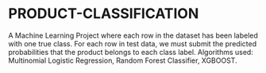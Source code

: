 # PRODUCT-CLASSIFICATION
A Machine Learning Project where each row in the dataset has  been labeled with one true class. For each row in test data, we must submit  the predicted probabilities that the product belongs to each class label. Algorithms used: Multinomial Logistic Regression, Random Forest Classifier,  XGBOOST.
